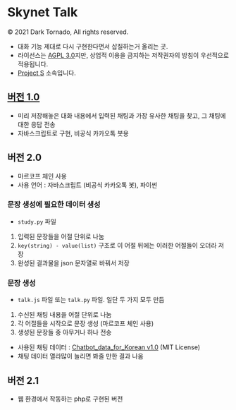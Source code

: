 # Skynet Talk

© 2021 Dark Tornado, All rights reserved.

* 대화 기능 제대로 다시 구현한다면서 삽질하는거 올리는 곳.
* 라이선스는 [AGPL 3.0](LICENSE)지만, 상업적 이용을 금지하는 저작권자의 방침이 우선적으로 적용됩니다.
* [Project S](https://github.com/DarkTornado/ProjectS) 소속입니다.

## [버전 1.0](./1.0)

* 미리 저장해놓은 대화 내용에서 입력된 채팅과 가장 유사한 채팅을 찾고, 그 채팅에 대한 응답 전송
* 자바스크립트로 구현, 비공식 카카오톡 봇용

## 버전 2.0

* 마르코프 체인 사용
* 사용 언어 : 자바스크립트 (비공식 카카오톡 봇), 파이썬

### 문장 생성에 필요한 데이터 생성
* `study.py` 파일
1. 입력된 문장들을 어절 단위로 나눔
1. `key(string) - value(list)` 구조로 이 어절 뒤에는 이러한 어절들이 오더라 저장 
1. 완성된 결과물을 json 문자열로 바꿔서 저장

### 문장 생성
* `talk.js` 파일 또는 `talk.py` 파일. 일단 두 가지 모두 만듬
1. 수신된 채팅 내용을 어절 단위로 나눔
1. 각 어절들을 시작으로 문장 생성 (마르코프 체인 사용)
1. 생성된 문장들 중 아무거나 하나 전송

* 사용된 채팅 데이터 : [Chatbot_data_for_Korean v1.0](https://github.com/songys/Chatbot_data) (MIT License)
* 채팅 데이터 열라많이 늘리면 봐줄 만한 결과 나옴

## 버전 2.1

* 웹 환경에서 작동하는 php로 구현된 버전
